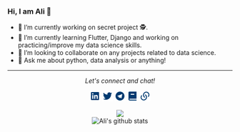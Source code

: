 ### Hi, I am Ali 👋


- 🔭 I’m currently working on secret project 🕵️.
- 🌱 I’m currently learning Flutter, Django and working on practicing/improve my data science skills.
- 👯 I’m looking to collaborate on any projects related to data science.
- 💬 Ask me about python, data analysis or anything!

<hr>
<p align="center">
  <i>Let's connect and chat!</i>

  <p align="center">
    <a href="https://www.linkedin.com/in/AliOh/" alt="Linkedin"><img src="https://raw.githubusercontent.com/alioh/alioh/master/linkedin-box-fill.png"></a>
    <a href="https://twitter.com/alioh" alt="Twitter"><img src="https://raw.githubusercontent.com/alioh/alioh/master/twitter-fill.png"></a>
    <a href="https://t.me/aliohali" alt="Telegram"><img src="https://raw.githubusercontent.com/alioh/alioh/master/telegram-fill.png"></a>
    <a href="https://alioh.github.io/" alt="My Blog"><img src="https://raw.githubusercontent.com/alioh/alioh/master/book-2-fill.png"></a>
    <a href="https://www.alioh.com/" alt="My site"><img src="https://raw.githubusercontent.com/alioh/alioh/master/links-fill.png"></a>
  </p>

  <p align="center">
    <a href="http://hits.dwyl.com/alioh/alioh">
      <img align="center" src="http://hits.dwyl.com/alioh/alioh.svg">
    </a><br>
    <img alt="Ali's github stats" src="https://github-readme-stats.alioh.vercel.app/api?username=alioh&show_icons=true&hide_border=true" />
  </p>
</p>
